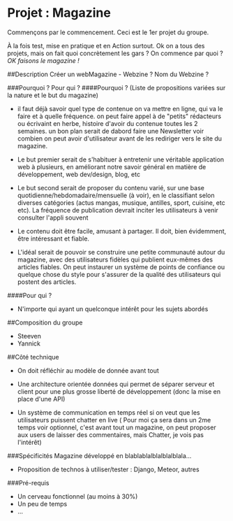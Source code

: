 # Projet : Magazine 
Commençons par le commencement.  Ceci est le 1er projet du groupe. 

À la fois test, mise en pratique et en Action surtout.
Ok on a tous des projets, mais on fait quoi concrètement les gars ?
On commence par quoi ? *OK faisons le magazine !*

##Description
Créer un webMagazine - Webzine ? 
Nom du Webzine ?

###Pourquoi ? Pour qui ? 
####Pourquoi ? (Liste de propositions variées sur la nature et le but du magazine)
- il faut déjà savoir quel type de contenue on va mettre en ligne, qui va le faire et à quelle fréquence. on peut faire appel à de "petits" rédacteurs ou écrivaint en herbe, histoire d'avoir du contenue toutes les 2 semaines. un bon plan serait de dabord faire une Newsletter voir combien on peut avoir d'utilisateur avant de les rediriger vers le site du magazine.  

- Le but premier serait de s'habituer à entretenir une véritable application web à plusieurs, en améliorant notre savoir général en matière de développement, web dev/design, blog, etc
- Le but second serait de proposer du contenu varié, sur une base quotidienne/hebdomadaire/mensuelle (à voir), en le classifiant selon diverses catégories (actus mangas, musique, antilles, sport, cuisine, etc etc). La fréquence de publication devrait inciter les utilisateurs à venir consulter l'appli souvent
- Le contenu doit être facile, amusant à partager. Il doit, bien évidemment, être intéressant et fiable.
- L'idéal serait de pouvoir se construire une petite communauté autour du magazine, avec des utilisateurs fidèles qui publient eux-mêmes des articles fiables. On peut instaurer un système de points de confiance ou quelque chose du style pour s'assurer de la qualité des utilisateurs qui postent des articles.

####Pour qui ? 

- N'importe qui ayant un quelconque intérêt pour les sujets abordés

##Composition du groupe

- Steeven
- Yannick 

##Côté technique
- On doit réfléchir au modèle de donnée avant tout  

- Une architecture orientée données qui permet de séparer serveur et client pour une plus grosse liberté de développement (donc la mise en place d'une API)
- Un système de communication en temps réel si on veut que les utilisateurs puissent chatter en live ( Pour moi ça sera dans un 2me temps voir optionnel, c'est avant tout un magazine, on peut proposer aux users de laisser des commentaires, mais Chatter, je vois pas l'intérêt) 

###Spécificités
Magazine développé en blablablalblalblalblala…

- Proposition de technos à utiliser/tester : Django, Meteor, autres

###Pré-requis
 - Un cerveau fonctionnel (au moins à 30%)
 - Un peu de temps 
 - …

